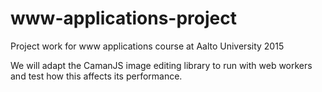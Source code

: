# www-applications-project
Project work for www applications course at Aalto University 2015

We will adapt the CamanJS image editing library to run with web workers and test how this affects its performance.
